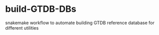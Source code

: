 # build-GTDB-DBs
snakemake workflow to automate building GTDB reference database for different utilities
